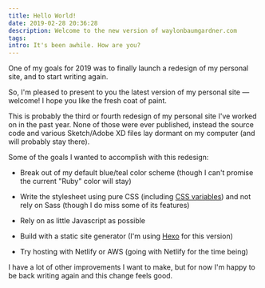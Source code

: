 ```yaml
---
title: Hello World!
date: 2019-02-28 20:36:28
description: Welcome to the new version of waylonbaumgardner.com
tags:
intro: It's been awhile. How are you?
---
```

One of my goals for 2019 was to finally launch a redesign of my personal site, and to start writing again.

So, I'm pleased to present to you the latest version of my personal site &mdash; welcome! I hope you like the fresh coat of paint.

This is probably the third or fourth redesign of my personal site I've worked on in the past year. None of those were ever published, instead the source code and various Sketch/Adobe XD files lay dormant on my computer (and will probably stay there).

Some of the goals I wanted to accomplish with this redesign:

* Break out of my default blue/teal color scheme (though I can't promise the current "Ruby" color will stay)

* Write the stylesheet using pure CSS (including [CSS variables](https://developer.mozilla.org/en-US/docs/Web/CSS/Using_CSS_variables "CSS custom properties")) and not rely on Sass (though I do miss some of its features)

* Rely on as little Javascript as possible

* Build with a static site generator (I'm using [Hexo](https://hexo.io "Hexo - a static site generator") for this version)

* Try hosting with Netlify or AWS (going with Netlify for the time being)

I have a lot of other improvements I want to make, but for now I'm happy to be back writing again and this change feels good.
